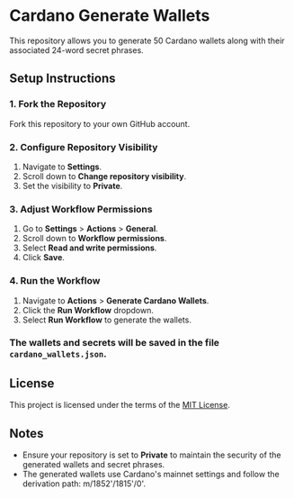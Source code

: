 # Cardano Generate Wallets

This repository allows you to generate 50 Cardano wallets along with their associated 24-word secret phrases.

## Setup Instructions

### 1. Fork the Repository
Fork this repository to your own GitHub account.

### 2. Configure Repository Visibility
1. Navigate to **Settings**.
2. Scroll down to **Change repository visibility**.
3. Set the visibility to **Private**.

### 3. Adjust Workflow Permissions
1. Go to **Settings** > **Actions** > **General**.
2. Scroll down to **Workflow permissions**.
3. Select **Read and write permissions**.
4. Click **Save**.

### 4. Run the Workflow
1. Navigate to **Actions** > **Generate Cardano Wallets**.
2. Click the **Run Workflow** dropdown.
3. Select **Run Workflow** to generate the wallets.

### The wallets and secrets will be saved in the file `cardano_wallets.json`.

## License
This project is licensed under the terms of the [MIT License](LICENSE.txt).

## Notes
- Ensure your repository is set to **Private** to maintain the security of the generated wallets and secret phrases.
- The generated wallets use Cardano's mainnet settings and follow the derivation path: m/1852'/1815'/0'.
